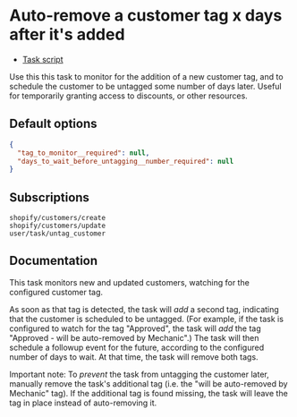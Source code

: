 # Auto-remove a customer tag x days after it's added

* [Task script](./script.liquid)

Use this this task to monitor for the addition of a new customer tag, and to schedule the customer to be untagged some number of days later. Useful for temporarily granting access to discounts, or other resources.

## Default options

```json
{
  "tag_to_monitor__required": null,
  "days_to_wait_before_untagging__number_required": null
}
```

## Subscriptions

```liquid
shopify/customers/create
shopify/customers/update
user/task/untag_customer
```

## Documentation

This task monitors new and updated customers, watching for the configured customer tag.

As soon as that tag is detected, the task will _add_ a second tag, indicating that the customer is scheduled to be untagged. (For example, if the task is configured to watch for the tag "Approved", the task will _add_ the tag "Approved - will be auto-removed by Mechanic".) The task will then schedule a followup event for the future, according to the configured number of days to wait. At that time, the task will remove both tags.

Important note: To _prevent_ the task from untagging the customer later, manually remove the task's additional tag (i.e. the "will be auto-removed by Mechanic" tag). If the additional tag is found missing, the task will leave the tag in place instead of auto-removing it.